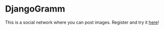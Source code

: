 # DjangoGramm 
This is a social network where you can post images.
Register and try it [here](https://ancient-wave-25531.herokuapp.com/)!

